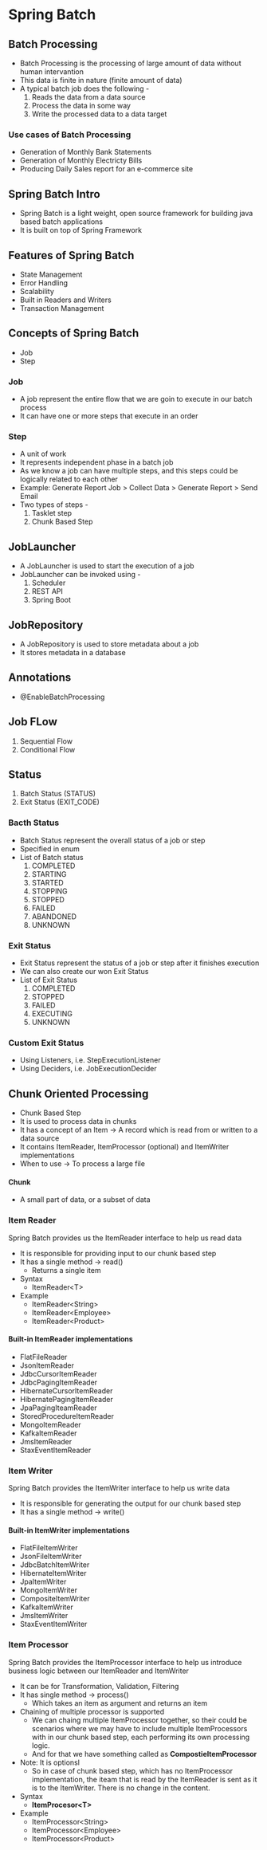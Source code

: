 # Spring Batch

## Batch Processing
* Batch Processing is the processing of large amount of data without human intervantion
* This data is finite in nature (finite amount of data)
* A typical batch job does the following -
    1. Reads the data from a data source
    2. Process the data in some way
    3. Write the processed data to a data target

### Use cases of Batch Processing
* Generation of Monthly Bank Statements
* Generation of Monthly Electricty Bills
* Producing Daily Sales report for an e-commerce site

## Spring Batch Intro
* Spring Batch is a light weight, open source framework for building java based batch applications
* It is built on top of Spring Framework

## Features of Spring Batch
* State Management
* Error Handling
* Scalability
* Built in Readers and Writers
* Transaction Management

## Concepts of Spring Batch
* Job
* Step

### Job
* A job represent the entire flow that we are goin to execute in our batch process
* It can have one or more steps that execute in an order

### Step
* A unit of work
* It represents independent phase in a batch job
* As we know a job can have multiple steps, and this steps could be logically related to each other
* Example: Generate Report Job > Collect Data > Generate Report > Send Email
* Two types of steps -
    1. Tasklet step
    2. Chunk Based Step

## JobLauncher
* A JobLauncher is used to start the execution of a job
* JobLauncher can be invoked using -
    1. Scheduler
    2. REST API
    3. Spring Boot

## JobRepository
* A JobRepository is used to store metadata about a job
* It stores metadata in a database

## Annotations
* @EnableBatchProcessing

## Job FLow
1. Sequential Flow
2. Conditional Flow

## Status
1. Batch Status (STATUS)
2. Exit Status (EXIT_CODE)

### Bacth Status
* Batch Status represent the overall status of a job or step
* Specified in enum
* List of Batch status
    1. COMPLETED
    2. STARTING
    3. STARTED
    4. STOPPING
    5. STOPPED
    6. FAILED
    7. ABANDONED
    8. UNKNOWN

### Exit Status
* Exit Status represent the status of a job or step after it finishes execution
* We can also create our won Exit Status
* List of Exit Status
    1. COMPLETED
    2. STOPPED
    3. FAILED
    4. EXECUTING
    5. UNKNOWN

### Custom Exit Status
* Using Listeners, i.e. StepExecutionListener
* Using Deciders, i.e. JobExecutionDecider

## Chunk Oriented Processing
* Chunk Based Step
* It is used to process data in chunks
* It has a concept of an Item -> A record which is read from or written to a data source
* It contains ItemReader, ItemProcessor (optional) and ItemWriter implementations
* When to use -> To process a large file

#### Chunk
* A small part of data, or a subset of data

### Item Reader
Spring Batch provides us the ItemReader interface to help us read data
* It is responsible for providing input to our chunk based step
* It has a single method -> read()
    * Returns a single item
* Syntax
    * ItemReader\<T>
* Example
    * ItemReader\<String>
    * ItemReader\<Employee>
    * ItemReader\<Product>

#### Built-in ItemReader<T> implementations
* FlatFileReader
* JsonItemReader
* JdbcCursorItemReader
* JdbcPagingItemReader
* HibernateCursorItemReader
* HibernatePagingItemReader
* JpaPagingIteamReader
* StoredProcedureItemReader
* MongoItemReader
* KafkaItemReader
* JmsItemReader
* StaxEventItemReader

### Item Writer
Spring Batch provides the ItemWriter interface to help us write data
* It is responsible for generating the output for our chunk based step
* It has a single method -> write()

#### Built-in ItemWriter<T> implementations
* FlatFileItemWriter
* JsonFileItemWriter
* JdbcBatchItemWriter
* HibernateItemWriter
* JpaItemWriter
* MongoItemWriter
* CompositeItemWriter
* KafkaItemWriter
* JmsItemWriter
* StaxEventItemWriter

### Item Processor
Spring Batch provides the ItemProcessor interface to help us introduce business logic between our ItemReader and ItemWriter
* It can be for Transformation, Validation, Filtering
* It has single method -> process()
    * Which takes an item as argument and returns an item
* Chaining of multiple processor is supported
    * We can chaing multiple ItemProcessor together, so their could be scenarios where we may have to include multiple ItemProcessors with in our chunk based step, each performing its own processing logic.
    * And for that we have something called as <b>CompostieItemProcessor</b>
* Note: It is optionsl
    * So in case of chunk based step, which has no ItemProcessor implementation, the iteam that is read by the ItemReader is sent as it is to the ItemWriter. There is no change in the content.
* Syntax
    * <b>ItemProcesor\<T></b>
* Example
    * ItemProcessor\<String>
    * ItemProcessor\<Employee>
    * ItemProcessor\<Product>